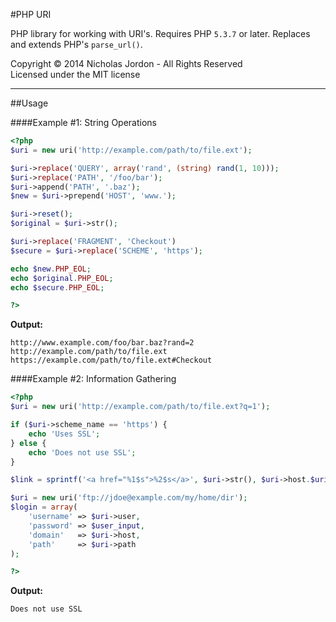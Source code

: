 #PHP URI

PHP library for working with URI's. Requires PHP `5.3.7` or later. Replaces and extends PHP's `parse_url()`.



Copyright &copy; 2014 Nicholas Jordon - All Rights Reserved <br>
Licensed under the MIT license

---

##Usage

####Example #1: String Operations

```php
<?php
$uri = new uri('http://example.com/path/to/file.ext');

$uri->replace('QUERY', array('rand', (string) rand(1, 10)));
$uri->replace('PATH', '/foo/bar');
$uri->append('PATH', '.baz');
$new = $uri->prepend('HOST', 'www.');

$uri->reset();
$original = $uri->str();

$uri->replace('FRAGMENT', 'Checkout')
$secure = $uri->replace('SCHEME', 'https');

echo $new.PHP_EOL;
echo $original.PHP_EOL;
echo $secure.PHP_EOL;

?>
```

**Output:**
```
http://www.example.com/foo/bar.baz?rand=2
http://example.com/path/to/file.ext
https://example.com/path/to/file.ext#Checkout
```


####Example #2: Information Gathering

```php
<?php
$uri = new uri('http://example.com/path/to/file.ext?q=1');

if ($uri->scheme_name == 'https') {
	echo 'Uses SSL';
} else {
	echo 'Does not use SSL';
}

$link = sprintf('<a href="%1$s">%2$s</a>', $uri->str(), $uri->host.$uri->path);

$uri = new uri('ftp://jdoe@example.com/my/home/dir');
$login = array(
	'username' => $uri->user,
	'password' => $user_input,
	'domain'   => $uri->host,
	'path'     => $uri->path
);

?>
```

**Output:**
```
Does not use SSL
```

